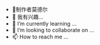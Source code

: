 - 👋制作者莫德尔
- 👀 我有兴趣...
- 🌱 I’m currently learning ...
- 💞️ I’m looking to collaborate on ...
- 📫 How to reach me ...

<!---
1713266173/1713266173 is a ✨ special ✨ repository because its `README.md` (this file) appears on your GitHub profile.
You can click the Preview link to take a look at your changes.
--->
